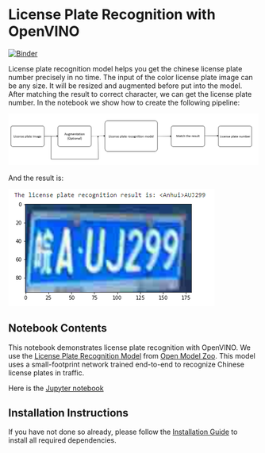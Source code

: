 # License Plate Recognition with OpenVINO

[![Binder](https://mybinder.org/badge_logo.svg)](https://mybinder.org/v2/gh/zRAINj/openvino_notebooks/6a9f52472aa2bdc8482d94886e0bd082e4ed88a5?urlpath=lab%2Ftree%2Fnotebooks%2F220-license-plate-recognition%2F220-license-plate-recognition.ipynb)

License plate recognition model helps you get the chinese license plate number precisely in no time. The input of the color license plate image can be any size. It will be resized and augmented before put into the model. After matching the result to correct character, we can get the license plate number. In the notebook we show how to create the following pipeline:

![text](./flowchart.png)

And the result is:

![text](./result.png)

## Notebook Contents

This notebook demonstrates license plate recognition with OpenVINO. We use the [License Plate Recognition Model](https://docs.openvino.ai/2020.2/_models_intel_license_plate_recognition_barrier_0001_description_license_plate_recognition_barrier_0001.html) from [Open Model Zoo](https://github.com/openvinotoolkit/open_model_zoo/). This model uses a small-footprint network trained end-to-end to recognize Chinese license plates in traffic.

Here is the [Jupyter notebook](220-license-plate-recognition.ipynb)

## Installation Instructions

If you have not done so already, please follow the [Installation Guide](../../README.md) to install all required dependencies.
